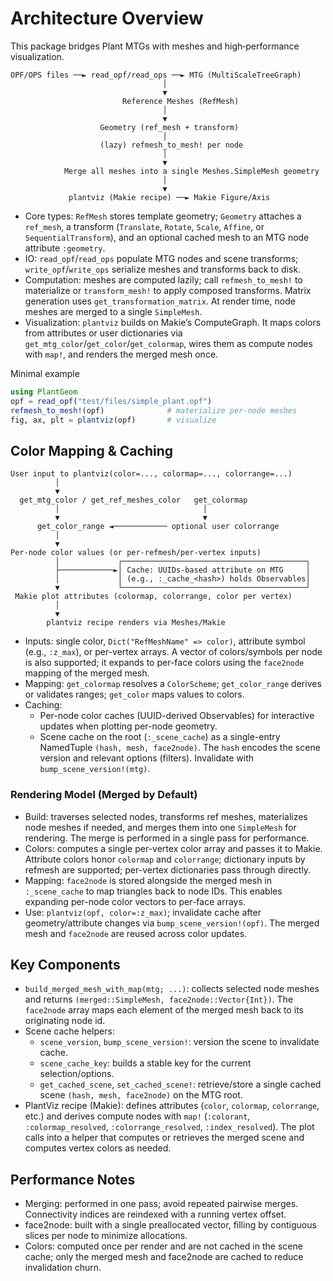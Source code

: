 # Architecture Overview

This package bridges Plant MTGs with meshes and high‑performance visualization.

```text
OPF/OPS files ──► read_opf/read_ops ──► MTG (MultiScaleTreeGraph)
                                  │
                                  ▼
                         Reference Meshes (RefMesh)
                                  │
                                  ▼
                    Geometry (ref_mesh + transform)
                                  │
                    (lazy) refmesh_to_mesh! per node
                                  │
                                  ▼
            Merge all meshes into a single Meshes.SimpleMesh geometry
                                  │
                                  ▼
             plantviz (Makie recipe) ──► Makie Figure/Axis
```

- Core types: `RefMesh` stores template geometry; `Geometry` attaches a `ref_mesh`, a transform (`Translate`, `Rotate`, `Scale`, `Affine`, or `SequentialTransform`), and an optional cached mesh to an MTG node attribute `:geometry`.
- IO: `read_opf`/`read_ops` populate MTG nodes and scene transforms; `write_opf`/`write_ops` serialize meshes and transforms back to disk.
- Computation: meshes are computed lazily; call `refmesh_to_mesh!` to materialize or `transform_mesh!` to apply composed transforms. Matrix generation uses `get_transformation_matrix`. At render time, node meshes are merged to a single `SimpleMesh`.
- Visualization: `plantviz` builds on Makie’s ComputeGraph. It maps colors from attributes or user dictionaries via `get_mtg_color`/`get_color`/`get_colormap`, wires them as compute nodes with `map!`, and renders the merged mesh once.

Minimal example

```julia
using PlantGeom
opf = read_opf("test/files/simple_plant.opf")
refmesh_to_mesh!(opf)              # materialize per-node meshes
fig, ax, plt = plantviz(opf)       # visualize
```

## Color Mapping & Caching

```text
User input to plantviz(color=..., colormap=..., colorrange=...)
          │
          ▼
  get_mtg_color / get_ref_meshes_color   get_colormap
          │                                │
          ▼                                ▼
      get_color_range ◄──────────── optional user colorrange
          │
          ▼
Per-node color values (or per-refmesh/per-vertex inputs)
          │             ┌─────────────────────────────────────────┐
          ├────────────►│ Cache: UUIDs-based attribute on MTG     │
          │             │ (e.g., :_cache_<hash>) holds Observables│
          ▼             └─────────────────────────────────────────┘
 Makie plot attributes (colormap, colorrange, color per vertex)
          │
          ▼
        plantviz recipe renders via Meshes/Makie
```

- Inputs: single color, `Dict("RefMeshName" => color)`, attribute symbol (e.g., `:z_max`), or per-vertex arrays. A vector of colors/symbols per node is also supported; it expands to per-face colors using the `face2node` mapping of the merged mesh.
- Mapping: `get_colormap` resolves a `ColorScheme`; `get_color_range` derives or validates ranges; `get_color` maps values to colors.
- Caching:
  - Per-node color caches (UUID-derived Observables) for interactive updates when plotting per-node geometry.
  - Scene cache on the root (`:_scene_cache`) as a single-entry NamedTuple `(hash, mesh, face2node)`. The `hash` encodes the scene version and relevant options (filters). Invalidate with `bump_scene_version!(mtg)`.

### Rendering Model (Merged by Default)

- Build: traverses selected nodes, transforms ref meshes, materializes node meshes if needed, and merges them into one `SimpleMesh` for rendering. The merge is performed in a single pass for performance.
- Colors: computes a single per-vertex color array and passes it to Makie. Attribute colors honor `colormap` and `colorrange`; dictionary inputs by refmesh are supported; per-vertex dictionaries pass through directly.
- Mapping: `face2node` is stored alongside the merged mesh in `:_scene_cache` to map triangles back to node IDs. This enables expanding per-node color vectors to per-face arrays.
- Use: `plantviz(opf, color=:z_max)`; invalidate cache after geometry/attribute changes via `bump_scene_version!(opf)`. The merged mesh and `face2node` are reused across color updates.

## Key Components

- `build_merged_mesh_with_map(mtg; ...)`: collects selected node meshes and returns `(merged::SimpleMesh, face2node::Vector{Int})`. The `face2node` array maps each element of the merged mesh back to its originating node id.
- Scene cache helpers:
  - `scene_version`, `bump_scene_version!`: version the scene to invalidate cache.
  - `scene_cache_key`: builds a stable key for the current selection/options.
  - `get_cached_scene`, `set_cached_scene!`: retrieve/store a single cached scene `(hash, mesh, face2node)` on the MTG root.
- PlantViz recipe (Makie): defines attributes (`color`, `colormap`, `colorrange`, etc.) and derives compute nodes with `map!` (`:colorant`, `:colormap_resolved`, `:colorrange_resolved`, `:index_resolved`). The plot calls into a helper that computes or retrieves the merged scene and computes vertex colors as needed.

## Performance Notes

- Merging: performed in one pass; avoid repeated pairwise merges. Connectivity indices are reindexed with a running vertex offset.
- face2node: built with a single preallocated vector, filling by contiguous slices per node to minimize allocations.
- Colors: computed once per render and are not cached in the scene cache; only the merged mesh and face2node are cached to reduce invalidation churn.
